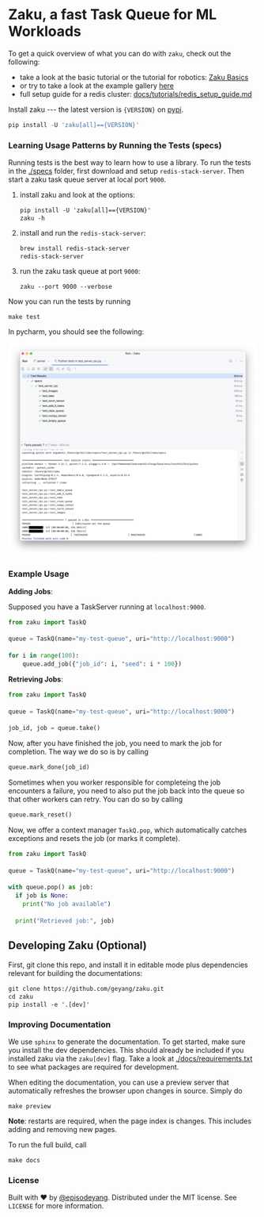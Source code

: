 # Zaku, a fast Task Queue for ML Workloads

To get a quick overview of what you can do with `zaku`, check out the following:

- take a look at the basic tutorial or the tutorial for robotics: [Zaku Basics](tutorials/basics)
- or try to take a look at the example gallery [here](examples/01_simple_queue)
- full setup guide for a redis cluster: [docs/tutorials/redis_setup_guide.md](./docs/tutorials/redis_setup_guide.md)

Install zaku --- the latest version is `{VERSION}` on [pypi](https://pypi.org/project/zaku/{VERSION}/).

```python
pip install -U 'zaku[all]=={VERSION}'
```

### Learning Usage Patterns by Running the Tests (specs)

Running tests is the best way to learn how to use a library. To run the tests in the [./specs](./specs) folder, first download and setup `redis-stack-server`. Then start a zaku task queue server at local port `9000`.

1. install zaku and look at the options:
   ```shell
   pip install -U 'zaku[all]=={VERSION}'
   zaku -h
   ```
2. install and run the `redis-stack-server`:
   ```shell
   brew install redis-stack-server
   redis-stack-server
   ```
3. run the zaku task queue at port `9000`:
   ```shell
   zaku --port 9000 --verbose
   ```

Now you can run the tests by running

```shell
make test
```

In pycharm, you should see the following:

<p align="center">
<img src="docs/_static/figure_spec.png" width="600">
</p>

### Example Usage

**Adding Jobs**:

Supposed you have a TaskServer running at `localhost:9000`.

```python
from zaku import TaskQ

queue = TaskQ(name="my-test-queue", uri="http://localhost:9000")

for i in range(100):
    queue.add_job({"job_id": i, "seed": i * 100})
```

**Retrieving Jobs**:

```python
from zaku import TaskQ

queue = TaskQ(name="my-test-queue", uri="http://localhost:9000")

job_id, job = queue.take()
```

Now, after you have finished the job, you need to mark the job for completion. The way we do so is by calling

```python
queue.mark_done(job_id)
```

Sometimes when you worker responsible for completeing the job encounters a failure, you need to also put the job back into the queue so that other workers can retry. You can do so by calling

```python
queue.mark_reset()
```

Now, we offer a context manager `TaskQ.pop`, which automatically catches exceptions and resets the job (or marks it complete).

```python
from zaku import TaskQ

queue = TaskQ(name="my-test-queue", uri="http://localhost:9000")

with queue.pop() as job:
  if job is None:
    print("No job available")
  
  print("Retrieved job:", job)
```

## Developing Zaku (Optional)

First, git clone this repo, and install it in editable mode plus dependencies relevant for building the documentations:

```shell
git clone https://github.com/geyang/zaku.git
cd zaku
pip install -e '.[dev]'
```

### Improving Documentation

We use `sphinx` to generate the documentation. To get started, make sure you install the dev dependencies. This should already be included if you installed zaku via the `zaku[dev]` flag. Take a look at [./docs/requirements.txt](docs/requirements.txt) to see what packages are required for development.

When editing the documentation, you can use a preview server that automatically refreshes the browser upon changes in source. Simply do

```shell
make preview
```

**Note**: restarts are required, when the page index is changes. This includes adding and removing new pages.

To run the full build, call

```shell
make docs
```

### License

Built with :heart: by [@episodeyang](https://x.com/episodeyang). Distributed under the MIT license. See `LICENSE` for more information.
